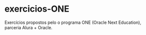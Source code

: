 # exercicios-ONE
Exercícios propostos pelo o programa ONE (Oracle Next Education), parceria Alura + Oracle.
